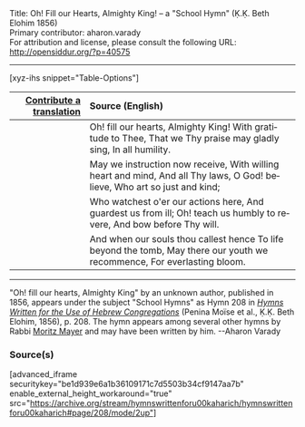 <html>
<head></head>
<body>
Title: Oh! Fill our Hearts, Almighty King! – a "School Hymn" (Ḳ.Ḳ. Beth Elohim 1856)<br />
Primary contributor: aharon.varady<br />
For attribution and license, please consult the following URL: <a href="http://opensiddur.org/?p=40575">http://opensiddur.org/?p=40575</a>
<p />
<hr />

[xyz-ihs snippet="Table-Options"]<table style="margin-left: auto; margin-right: auto;" class="draggable">
<thead><tr><th id="x" style="text-align: right;"><a href="/contribute/upload">Contribute a translation</a></th><th style="text-align: left;">Source (English)</th></tr></thead>
<tbody>
<tr><td style="vertical-align:top;">
<div class="liturgy" lang="he" style="text-align: right;">

</div></td>

<td style="vertical-align:top;">
<div class="english" lang="en" style="text-align: left;">
Oh! fill our hearts, Almighty King! 
With gratitude to Thee, 
That we Thy praise may gladly sing, 
In all humility. 
</div></td></tr>


<tr><td style="vertical-align:top;">
<div class="liturgy" lang="he" style="text-align: right;">

</div></td>

<td style="vertical-align:top;">
<div class="english" lang="en" style="text-align: left;">
May we instruction now receive, 
With willing heart and mind, 
And all Thy laws, O God! believe, 
Who art so just and kind; 
</div></td></tr>


<tr><td style="vertical-align:top;">
<div class="liturgy" lang="he" style="text-align: right;">

</div></td>

<td style="vertical-align:top;">
<div class="english" lang="en" style="text-align: left;">
Who watchest o'er our actions here, 
And guardest us from ill; 
Oh! teach us humbly to revere, 
And bow before Thy will. 
</div></td></tr>


<tr><td style="vertical-align:top;">
<div class="liturgy" lang="he" style="text-align: right;">

</div></td>

<td style="vertical-align:top;">
<div class="english" lang="en" style="text-align: left;">
And when our souls thou callest hence 
To life beyond the tomb, 
May there our youth we recommence, 
For everlasting bloom. 
</div></td></tr>
</tbody></table>

<hr />

"Oh! fill our hearts, Almighty King" by an unknown author, published in 1856, appears under the subject "School Hymns" as Hymn 208 in <em><a href="/?p=40488">Hymns Written for the Use of Hebrew Congregations</a></em> (Penina Moïse et al., Ḳ.Ḳ. Beth Elohim, 1856), p. 208. The hymn appears among several other hymns by Rabbi <a href="/profile/moritz-mayer/">Moritz Mayer</a> and may have been written by him. --Aharon Varady

<h3>Source(s)</h3>

[advanced_iframe securitykey="be1d939e6a1b36109171c7d5503b34cf9147aa7b" enable_external_height_workaround="true" src="https://archive.org/stream/hymnswrittenforu00kaharich/hymnswrittenforu00kaharich#page/208/mode/2up"]

&nbsp; 

</body>
</html>